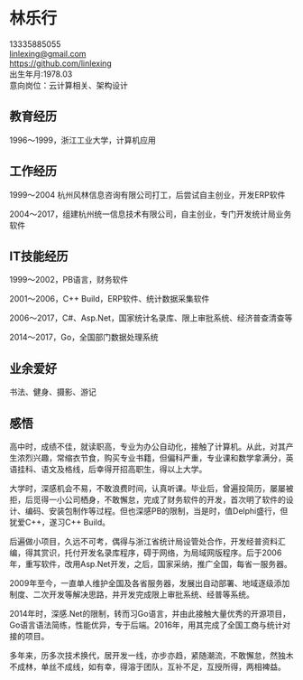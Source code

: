 林乐行
===========
13335885055  
linlexing@gmail.com  
https://github.com/linlexing  
出生年月:1978.03  
意向岗位：云计算相关、架构设计  

教育经历
-------------
1996～1999，浙江工业大学，计算机应用

工作经历
-------------
1999～2004 杭州风林信息咨询有限公司打工，后尝试自主创业，开发ERP软件

2004～2017，组建杭州统一信息技术有限公司，自主创业，专门开发统计局业务软件

IT技能经历
-------------
1999～2002，PB语言，财务软件

2001～2006，C++ Build，ERP软件、统计数据采集软件

2006～2017，C#、Asp.Net，国家统计名录库、限上审批系统、经济普查清查等

2014～2017，Go，全国部门数据处理系统

业余爱好
-------------
书法、健身、摄影、游记

感悟
-------------

高中时，成绩不佳，就读职高，专业为办公自动化，接触了计算机。从此，对其产生浓烈兴趣，常缩衣节食，购买专业书籍，但偏科严重，专业课和数学拿满分，英语挂科、语文及格线，后幸得开招高职生，得以上大学。

大学时，深感机会不易，不敢浪费时间，认真听课。毕业后，曾遍投简历，屡屡被拒，后觅得一小公司栖身，不敢懈怠，完成了财务软件的开发，首次明了软件的设计、编码、安装包制作等过程。但也深感PB的限制，当是时，值Delphi盛行，但犹爱C++，遂习C++ Build。

后遍做小项目，久远不可考，偶得与浙江省统计局设管处合作，开发经普资料汇编，得其赏识，托付开发名录库程序，碍于网络，为局域网版程序。后于2006年，重写软件，改用Asp.Net开发，之后，国家采纳，推广全国，每省一服务器。

2009年至今，一直单人维护全国及各省服务器，发展出自动部署、地域逐级添加制度、二次开发等解决思路，并开发完成限上审批系统、经普等系统。

2014年时，深感.Net的限制，转而习Go语言，并由此接触大量优秀的开源项目，Go语言语法简练，性能优异，专于后端。2016年，用其完成了全国工商与统计对接的项目。

多年来，历多次技术换代，居开发一线，亦步亦趋，紧随潮流，不敢懈怠，然独木不成林，单丝不成线，如有幸，得溶于团队，互补不足，互授所得，两相裨益。